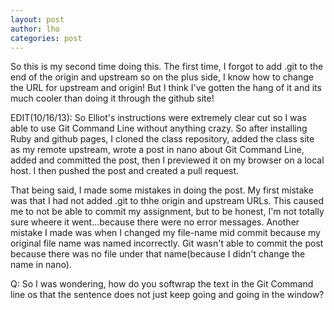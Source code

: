 ```yaml
---
layout: post
author: lho
categories: post
---
```


So this is my second time doing this.  The first time, I forgot to add .git to the end of the origin and upstream so on the plus side, I know how to change the URL for upstream and origin!  But I think I've gotten the hang of it and its much cooler than doing it through the github site!

EDIT(10/16/13):  So Elliot's instructions were extremely clear cut so I was able to use Git Command Line without anything crazy.  So after installing Ruby and github pages, I cloned the class repository, added the class site as my remote upstream, wrote a post in nano about Git Command Line, added and committed the post, then I previewed it on my browser on a local host.  I then pushed the post and created a pull request.

That being said, I made some mistakes in doing the post.  My first mistake was that I had not added .git to thhe origin and upstream URLs.  This caused me to not be able to commit my assignment, but to be honest, I'm not totally sure wheere it went...because there were no error messages.  Another mistake I made was when I changed my file-name mid commit because my original file name was named incorrectly.  Git wasn't able to commit the post because there was no file under that name(because I didn't change the name in nano).  

Q: So I was wondering, how do you softwrap the text in the Git Command line os that the sentence does not just keep going and going in the window?  

